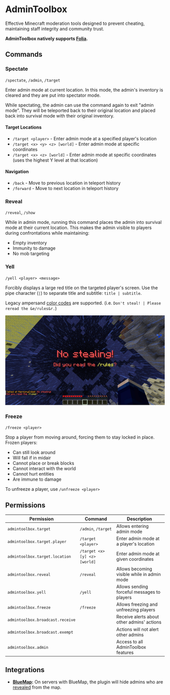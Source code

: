 # AdminToolbox

Effective Minecraft moderation tools designed to prevent cheating, maintaining staff integrity and community trust.

**AdminToolbox natively supports [Folia][folia].**

## Commands

### Spectate

`/spectate`, `/admin`, `/target`

Enter admin mode at current location. In this mode, the admin's inventory is cleared and they are put into spectator mode.

While spectating, the admin can use the command again to exit "admin mode". They will be teleported back to their original location and placed back into survival mode with their original inventory.

#### Target Locations

- `/target <player>` - Enter admin mode at a specified player's location
- `/target <x> <y> <z> [world]` - Enter admin mode at specific coordinates
- `/target <x> <z> [world]` - Enter admin mode at specific coordinates (uses the highest Y level at that location)

#### Navigation

- `/back` - Move to previous location in teleport history
- `/forward` - Move to next location in teleport history

### Reveal

`/reveal`, `/show`

While in admin mode, running this command places the admin into survival mode at their current location. This makes the admin visible to players during confrontations while maintaining:

- Empty inventory
- Immunity to damage
- No mob targeting

### Yell

`/yell <player> <message>`

Forcibly displays a large red title on the targeted player's screen.
Use the pipe character (`|`) to separate title and subtitle: `title | subtitle`.

Legacy ampersand [color codes] are supported. (i.e. `Don't steal! | Please reread the &e/rules&r.`)

![A large red title displays within Minecraft: "No stealing!" A smaller subtitle below it reads "Did you read the /rules?", and "/rules" is highlighted in yellow.](./.assets/demo-yell.jpg)
### Freeze

`/freeze <player>`

Stop a player from moving around, forcing them to stay locked in place. Frozen players:

- Can still look around
- Will fall if in midair
- Cannot place or break blocks
- Cannot interact with the world
- Cannot hurt entities
- Are immune to damage

To unfreeze a player, use `/unfreeze <player>`

## Permissions

| Permission                       | Command                       | Description                                 |
|----------------------------------|-------------------------------|---------------------------------------------|
| `admintoolbox.target`            | `/admin`, `/target`           | Allows entering admin mode                  |
| `admintoolbox.target.player`     | `/target <player>`            | Enter admin mode at a player's location     |
| `admintoolbox.target.location`   | `/target <x> [y] <z> [world]` | Enter admin mode at given coordinates       |
| `admintoolbox.reveal`            | `/reveal`                     | Allows becoming visible while in admin mode |
| `admintoolbox.yell`              | `/yell`                       | Allows sending forceful messages to players |
| `admintoolbox.freeze`            | `/freeze`                     | Allows freezing and unfreezing players      |
| `admintoolbox.broadcast.receive` |                               | Receive alerts about other admins' actions  |
| `admintoolbox.broadcast.exempt`  |                               | Actions will not alert other admins         |
| `admintoolbox.admin`             |                               | Access to all AdminToolbox features         |

## Integrations

- **[BlueMap](https://bluemap.bluecolored.de):**
  On servers with BlueMap, the plugin will hide admins who are [revealed](#reveal) from the map.

[folia]: https://papermc.io/software/folia
[color codes]: https://minecraft.wiki/w/Formatting_codes

